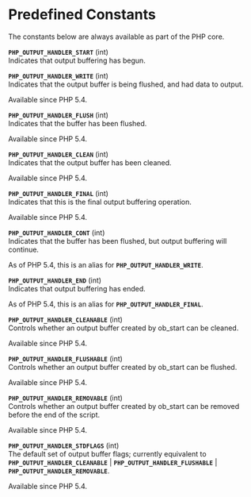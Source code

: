 Predefined Constants
====================

The constants below are always available as part of the PHP core.

**`PHP_OUTPUT_HANDLER_START`** (<span class="type">int</span>)  
Indicates that output buffering has begun.

**`PHP_OUTPUT_HANDLER_WRITE`** (<span class="type">int</span>)  
Indicates that the output buffer is being flushed, and had data to
output.

Available since PHP 5.4.

**`PHP_OUTPUT_HANDLER_FLUSH`** (<span class="type">int</span>)  
Indicates that the buffer has been flushed.

Available since PHP 5.4.

**`PHP_OUTPUT_HANDLER_CLEAN`** (<span class="type">int</span>)  
Indicates that the output buffer has been cleaned.

Available since PHP 5.4.

**`PHP_OUTPUT_HANDLER_FINAL`** (<span class="type">int</span>)  
Indicates that this is the final output buffering operation.

Available since PHP 5.4.

**`PHP_OUTPUT_HANDLER_CONT`** (<span class="type">int</span>)  
Indicates that the buffer has been flushed, but output buffering will
continue.

As of PHP 5.4, this is an alias for **`PHP_OUTPUT_HANDLER_WRITE`**.

**`PHP_OUTPUT_HANDLER_END`** (<span class="type">int</span>)  
Indicates that output buffering has ended.

As of PHP 5.4, this is an alias for **`PHP_OUTPUT_HANDLER_FINAL`**.

**`PHP_OUTPUT_HANDLER_CLEANABLE`** (<span class="type">int</span>)  
Controls whether an output buffer created by <span
class="function">ob\_start</span> can be cleaned.

Available since PHP 5.4.

**`PHP_OUTPUT_HANDLER_FLUSHABLE`** (<span class="type">int</span>)  
Controls whether an output buffer created by <span
class="function">ob\_start</span> can be flushed.

Available since PHP 5.4.

**`PHP_OUTPUT_HANDLER_REMOVABLE`** (<span class="type">int</span>)  
Controls whether an output buffer created by <span
class="function">ob\_start</span> can be removed before the end of the
script.

Available since PHP 5.4.

**`PHP_OUTPUT_HANDLER_STDFLAGS`** (<span class="type">int</span>)  
The default set of output buffer flags; currently equivalent to
**`PHP_OUTPUT_HANDLER_CLEANABLE`** \| **`PHP_OUTPUT_HANDLER_FLUSHABLE`**
\| **`PHP_OUTPUT_HANDLER_REMOVABLE`**.

Available since PHP 5.4.
